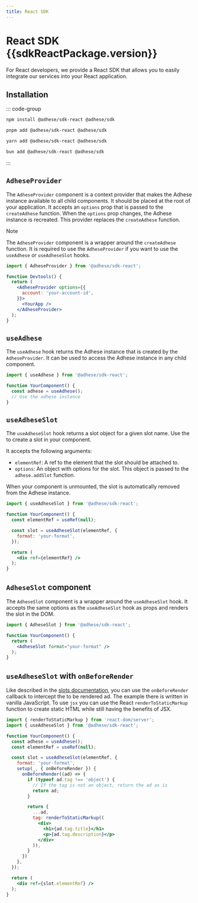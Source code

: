 ```yaml
---
title: React SDK
---
```


<script setup>
import sdkReactPackage from '../../packages/sdk-react/package.json';
</script>

# React SDK <Badge>{{sdkReactPackage.version}}</Badge>

For React developers, we provide a React SDK that allows you to easily integrate our services into your React application.

## Installation
::: code-group
```bash [npm]
npm install @adhese/sdk-react @adhese/sdk
```
```bash [pnpm]
pnpm add @adhese/sdk-react @adhese/sdk
```
```bash [yarn]
yarn add @adhese/sdk-react @adhese/sdk
```
```bash [bun]
bun add @adhese/sdk-react @adhese/sdk
```
:::

## `AdheseProvider`
The `AdheseProvider` component is a context provider that makes the Adhese instance available to all child components.
It should be placed at the root of your application. It accepts an `options` prop that is passed to the `createAdhese`
function. When the `options` prop changes, the Adhese instance is recreated. This provider replaces the `createAdhese`
function.

> [!NOTE]
> The `AdheseProvider` component is a wrapper around the `createAdhese` function. It is required to use the `AdheseProvider` if you want to use the `useAdhese` or `useAdheseSlot` hooks.

```jsx
import { AdheseProvider } from '@adhese/sdk-react';

function Devtools() {
  return (
    <AdheseProvider options={{
      account: 'your-account-id',
    }}>
      <YourApp />
    </AdheseProvider>
  );
}
```

## `useAdhese`
The `useAdhese` hook returns the Adhese instance that is created by the `AdheseProvider`. It can be used to access the Adhese instance in any child component.

```jsx
import { useAdhese } from '@adhese/sdk-react';

function YourComponent() {
  const adhese = useAdhese();
  // Use the adhese instance
}
```

## `useAdheseSlot`
The `useAdheseSlot` hook returns a slot object for a given slot name. Use the to create a slot in your component.

It accepts the following arguments:
- `elementRef`: A ref to the element that the slot should be attached to.
- `options`: An object with options for the slot. This object is passed to the `adhese.addSlot` function.

When your component is unmounted, the slot is automatically removed from the Adhese instance.

```jsx
import { useAdheseSlot } from '@adhese/sdk-react';

function YourComponent() {
  const elementRef = useRef(null);

  const slot = useAdheseSlot(elementRef, {
    format: 'your-format',
  });

  return (
    <div ref={elementRef} />
  );
}
```

## `AdheseSlot` component
The `AdheseSlot` component is a wrapper around the `useAdheseSlot` hook. It accepts the same options as the
`useAdheseSlot` hook as props and renders the slot in the DOM.

```jsx
import { AdheseSlot } from '@adhese/sdk-react';

function YourComponent() {
  return (
    <AdheseSlot format="your-format" />
  );
}
```

## `useAdheseSlot` with `onBeforeRender`
Like described in the [slots documentation](/slots.html#hijacking-the-rendering-process), you can use the
`onBeforeRender` callback to intercept the to be rendered ad. The example there is written in vanilla JavaScript. To use
`jsx` you can use the React `renderToStaticMarkup` function to create static HTML while still having the benefits of JSX.

```jsx
import { renderToStaticMarkup } from 'react-dom/server';
import { useAdheseSlot } from '@adhese/sdk-react';

function YourComponent() {
  const adhese = useAdhese();
  const elementRef = useRef(null);

  const slot = useAdheseSlot(elementRef, {
    format: 'your-format',
    setup(_, { onBeforeRender }) {
      onBeforeRender((ad) => {
        if (typeof ad.tag !== 'object') {
          // If the tag is not an object, return the ad as is
          return ad;
        }

        return {
          ...ad,
          tag: renderToStaticMarkup((
            <div>
              <h1>{ad.tag.title}</h1>
              <p>{ad.tag.description}</p>
            </div>
          )),
        }
      })
    },
  });

  return (
    <div ref={slot.elementRef} />
  );
}
```
